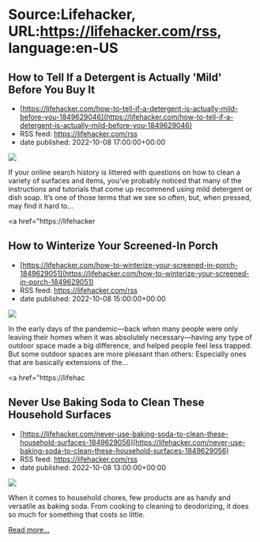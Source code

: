 # Source:Lifehacker, URL:https://lifehacker.com/rss, language:en-US

## How to Tell If a Detergent is Actually 'Mild' Before You Buy It
 - [https://lifehacker.com/how-to-tell-if-a-detergent-is-actually-mild-before-you-1849629046](https://lifehacker.com/how-to-tell-if-a-detergent-is-actually-mild-before-you-1849629046)
 - RSS feed: https://lifehacker.com/rss
 - date published: 2022-10-08 17:00:00+00:00

<img src="https://i.kinja-img.com/gawker-media/image/upload/s--bhRWmEn0--/c_fit,fl_progressive,q_80,w_636/d8acfc5c187596f6226a4f778223dca1.jpg" /><p>If your online search history is littered with questions on how to clean a variety of surfaces and items, you’ve probably noticed that many of the instructions and tutorials that come up recommend using mild detergent or dish soap. It’s one of those terms that we see so often, but, when pressed, may find it hard to…</p><p><a href="https://lifehacker

## How to Winterize Your Screened-In Porch
 - [https://lifehacker.com/how-to-winterize-your-screened-in-porch-1849629051](https://lifehacker.com/how-to-winterize-your-screened-in-porch-1849629051)
 - RSS feed: https://lifehacker.com/rss
 - date published: 2022-10-08 15:00:00+00:00

<img src="https://i.kinja-img.com/gawker-media/image/upload/s--RtIqJ2n8--/c_fit,fl_progressive,q_80,w_636/df18245ead00e5d1b00e0a455dd463bd.jpg" /><p>In the early days of the pandemic—back when many people were only leaving their homes when it was absolutely necessary—having any type of outdoor space made a big difference, and helped people feel less trapped. But some outdoor spaces are more pleasant than others: Especially ones that are basically extensions of the…</p><p><a href="https://lifehac

## Never Use Baking Soda to Clean These Household Surfaces
 - [https://lifehacker.com/never-use-baking-soda-to-clean-these-household-surfaces-1849629056](https://lifehacker.com/never-use-baking-soda-to-clean-these-household-surfaces-1849629056)
 - RSS feed: https://lifehacker.com/rss
 - date published: 2022-10-08 13:00:00+00:00

<img src="https://i.kinja-img.com/gawker-media/image/upload/s--IN1nhjmf--/c_fit,fl_progressive,q_80,w_636/3f839bd1efcd742b662eb83b10982713.jpg" /><p>When it comes to household chores, few products are as handy and versatile as baking soda. From cooking to cleaning to deodorizing, it does so much for something that costs so little.</p><p><a href="https://lifehacker.com/never-use-baking-soda-to-clean-these-household-surfaces-1849629056">Read more...</a></p>

